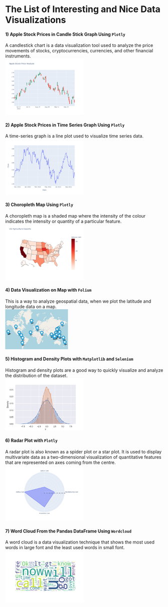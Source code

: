 # The List of Interesting and Nice Data Visualizations


#### 1) Apple Stock Prices in Candle Stick Graph Using `Plotly` <br>
A candlestick chart is a data visualization tool used to analyze the price movements of stocks, cryptocurrencies, currencies, and other financial instruments.<br>
<a href='/aapl_candle_chart/aapl_candle_chart.ipynb'><img src='/aapl_candle_chart/candlechart.png' width = 250></a>

#### 2) Apple Stock Prices in Time Series Graph Using `Plotly` <br>
A time-series graph is a line plot used to visualize time series data.<br>
<a href='/aapl_time_series/aapl_time_series.ipynb'><img src='/aapl_time_series/aapl_graph.png' width = 250></a>

#### 3) Choropleth Map Using `Plotly` <br>
A choropleth map is a shaded map where the intensity of the colour indicates the intensity or quantity of a particular feature. <br>
<a href='/choropleth_map/choropleth_map.ipynb'><img src='/choropleth_map/choropleth.png' width = 250></a>

#### 4) Data Visualization on Map with `Folium` <br>
This is a way to analyze geospatial data, when we plot the latitude and longitude data on a map.<br>
<a href='/data_map/data_on_map.ipynb'><img src='/data_map/map.png' width = 200></a>

#### 5) Histogram and Density Plots with `Matplotlib` and `Selenium` <br>
Histogram and density plots are a good way to quickly visualize and analyze the distribution of the dataset.<br>
<a href='/dist_plot/hist_dens_plots.ipynb'><img src='/dist_plot/distplot.png' width = 250></a>

#### 6) Radar Plot with `Plotly` <br>
A radar plot is also known as a spider plot or a star plot. It is used to display multivariate data as a two-dimensional visualization of quantitative features that are represented on axes coming from the centre. <br>
<a href='/radar_plot/radar_plot.ipynb'><img src='/radar_plot/radar.png' width = 250></a>

#### 7) Word Cloud From the Pandas DataFrame Using `Wordcloud` <br>
A word cloud is a data visualization technique that shows the most used words in large font and the least used words in small font. <br>
<a href='/word_cloud/word_cloud.ipynb'><img src='/word_cloud/wordcloud.png' width = 250></a>

